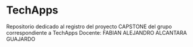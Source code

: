 # TechApps
Repositorio dedicado al registro del proyecto CAPSTONE del grupo correspondiente a TechApps  Docente: FABIAN ALEJANDRO ALCANTARA GUAJARDO 
